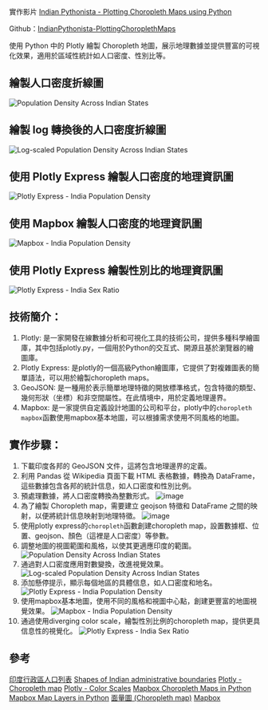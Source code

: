 實作影片 [Indian Pythonista - Plotting Choropleth Maps using Python](https://www.youtube.com/watch?v=aJmaw3QKMvk)

Github：[IndianPythonista-PlottingChoroplethMaps](https://github.com/RainBowT0506/IndianPythonista-PlottingChoroplethMaps)

使用 Python 中的 Plotly 繪製 Choropleth 地圖，展示地理數據並提供豐富的可視化效果，適用於區域性統計如人口密度、性別比等。
## 繪製人口密度折線圖
![Population Density Across Indian States](https://github.com/RainBowT0506/IndianPythonista-PlottingChoroplethMaps/assets/109667537/64fd89a6-ec78-4b62-82c3-30562d2722f4)

## 繪製 log 轉換後的人口密度折線圖
![Log-scaled Population Density Across Indian States](https://github.com/RainBowT0506/IndianPythonista-PlottingChoroplethMaps/assets/109667537/bc8165c3-3b0c-4563-b50c-051bb071fb90)

## 使用 Plotly Express 繪製人口密度的地理資訊圖
![Plotly Express - India Population Density](https://github.com/RainBowT0506/IndianPythonista-PlottingChoroplethMaps/assets/109667537/4e3699c0-83b0-40a6-aba6-d6509d4e594b)

## 使用 Mapbox 繪製人口密度的地理資訊圖
![Mapbox - India Population Density](https://github.com/RainBowT0506/IndianPythonista-PlottingChoroplethMaps/assets/109667537/ef196167-305f-4f3d-ae11-ea17f161761c)

## 使用 Plotly Express 繪製性別比的地理資訊圖
![Plotly Express - India Sex Ratio](https://github.com/RainBowT0506/IndianPythonista-PlottingChoroplethMaps/assets/109667537/7aec7209-92b8-4014-9114-68a88695c707)


## 技術簡介：
1. Plotly: 是一家開發在線數據分析和可視化工具的技術公司，提供多種科學繪圖庫，其中包括plotly.py，一個用於Python的交互式、開源且基於瀏覽器的繪圖庫。
2. Plotly Express: 是plotly的一個高級Python繪圖庫，它提供了對複雜圖表的簡單語法，可以用於繪製choropleth maps。
3. GeoJSON: 是一種用於表示簡單地理特徵的開放標準格式，包含特徵的類型、幾何形狀（坐標）和非空間屬性。在此情境中，用於定義地理邊界。
4. Mapbox: 是一家提供自定義設計地圖的公司和平台，plotly中的`choropleth mapbox`函數使用mapbox基本地圖，可以根據需求使用不同風格的地圖。

## 實作步驟：
1. 下載印度各邦的 GeoJSON 文件，這將包含地理邊界的定義。
2. 利用 Pandas 從 Wikipedia 頁面下載 HTML 表格數據，轉換為 DataFrame，這些數據包含各邦的統計信息，如人口密度和性別比例。
3. 預處理數據，將人口密度轉換為整數形式。
    ![image](https://github.com/RainBowT0506/IndianPythonista-PlottingChoroplethMaps/assets/109667537/aa63861f-a505-4ce5-bcaa-bdc4db5c3b0f)
5. 為了繪製 Choropleth map，需要建立 geojson 特徵和 DataFrame 之間的映射，以便將統計信息映射到地理特徵。
    ![image](https://github.com/RainBowT0506/IndianPythonista-PlottingChoroplethMaps/assets/109667537/c4d4a797-3ddb-4571-85bb-c0a9e0c8894a)
7. 使用plotly express的`choropleth`函數創建choropleth map，設置數據框、位置、geojson、顏色（這裡是人口密度）等參數。
8. 調整地圖的視圖範圍和風格，以使其更適應印度的範圍。
    ![Population Density Across Indian States](https://github.com/RainBowT0506/IndianPythonista-PlottingChoroplethMaps/assets/109667537/64fd89a6-ec78-4b62-82c3-30562d2722f4)
9. 通過對人口密度應用對數變換，改進視覺效果。
    ![Log-scaled Population Density Across Indian States](https://github.com/RainBowT0506/IndianPythonista-PlottingChoroplethMaps/assets/109667537/bc8165c3-3b0c-4563-b50c-051bb071fb90)
10. 添加懸停提示，顯示每個地區的具體信息，如人口密度和地名。
    ![Plotly Express - India Population Density](https://github.com/RainBowT0506/IndianPythonista-PlottingChoroplethMaps/assets/109667537/4e3699c0-83b0-40a6-aba6-d6509d4e594b)
11. 使用mapbox基本地圖，使用不同的風格和視圖中心點，創建更豐富的地圖視覺效果。
    ![Mapbox - India Population Density](https://github.com/RainBowT0506/IndianPythonista-PlottingChoroplethMaps/assets/109667537/ef196167-305f-4f3d-ae11-ea17f161761c)
12. 通過使用diverging color scale，繪製性別比例的choropleth map，提供更具信息性的視覺化。
    ![Plotly Express - India Sex Ratio](https://github.com/RainBowT0506/IndianPythonista-PlottingChoroplethMaps/assets/109667537/7aec7209-92b8-4014-9114-68a88695c707)


## 參考
[印度行政區人口列表](https://en.wikipedia.org/wiki/List_of_states_and_union_territories_of_India_by_population)
[Shapes of Indian administrative boundaries](https://un-mapped.carto.com/tables/states_india/public/map)
[Plotly - Choropleth map](https://plotly.com/python/choropleth-maps/)
[Plotly - Color Scales](https://plotly.com/python/colorscales/)
[Mapbox Choropleth Maps in Python](https://plotly.com/python/mapbox-county-choropleth/)
[Mapbox Map Layers in Python](https://plotly.com/python/mapbox-layers/)
[面量圖 (Choropleth map)](https://zh.wikipedia.org/zh-tw/%E9%9D%A2%E9%87%8F%E5%9C%96)
[Mapbox](https://www.mapbox.com/)
